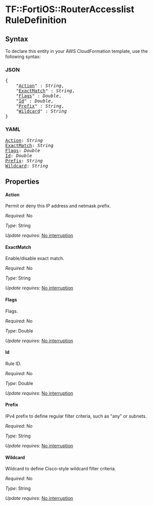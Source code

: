 # TF::FortiOS::RouterAccesslist RuleDefinition

## Syntax

To declare this entity in your AWS CloudFormation template, use the following syntax:

### JSON

<pre>
{
    "<a href="#action" title="Action">Action</a>" : <i>String</i>,
    "<a href="#exactmatch" title="ExactMatch">ExactMatch</a>" : <i>String</i>,
    "<a href="#flags" title="Flags">Flags</a>" : <i>Double</i>,
    "<a href="#id" title="Id">Id</a>" : <i>Double</i>,
    "<a href="#prefix" title="Prefix">Prefix</a>" : <i>String</i>,
    "<a href="#wildcard" title="Wildcard">Wildcard</a>" : <i>String</i>
}
</pre>

### YAML

<pre>
<a href="#action" title="Action">Action</a>: <i>String</i>
<a href="#exactmatch" title="ExactMatch">ExactMatch</a>: <i>String</i>
<a href="#flags" title="Flags">Flags</a>: <i>Double</i>
<a href="#id" title="Id">Id</a>: <i>Double</i>
<a href="#prefix" title="Prefix">Prefix</a>: <i>String</i>
<a href="#wildcard" title="Wildcard">Wildcard</a>: <i>String</i>
</pre>

## Properties

#### Action

Permit or deny this IP address and netmask prefix.

_Required_: No

_Type_: String

_Update requires_: [No interruption](https://docs.aws.amazon.com/AWSCloudFormation/latest/UserGuide/using-cfn-updating-stacks-update-behaviors.html#update-no-interrupt)

#### ExactMatch

Enable/disable exact match.

_Required_: No

_Type_: String

_Update requires_: [No interruption](https://docs.aws.amazon.com/AWSCloudFormation/latest/UserGuide/using-cfn-updating-stacks-update-behaviors.html#update-no-interrupt)

#### Flags

Flags.

_Required_: No

_Type_: Double

_Update requires_: [No interruption](https://docs.aws.amazon.com/AWSCloudFormation/latest/UserGuide/using-cfn-updating-stacks-update-behaviors.html#update-no-interrupt)

#### Id

Rule ID.

_Required_: No

_Type_: Double

_Update requires_: [No interruption](https://docs.aws.amazon.com/AWSCloudFormation/latest/UserGuide/using-cfn-updating-stacks-update-behaviors.html#update-no-interrupt)

#### Prefix

IPv4 prefix to define regular filter criteria, such as "any" or subnets.

_Required_: No

_Type_: String

_Update requires_: [No interruption](https://docs.aws.amazon.com/AWSCloudFormation/latest/UserGuide/using-cfn-updating-stacks-update-behaviors.html#update-no-interrupt)

#### Wildcard

Wildcard to define Cisco-style wildcard filter criteria.

_Required_: No

_Type_: String

_Update requires_: [No interruption](https://docs.aws.amazon.com/AWSCloudFormation/latest/UserGuide/using-cfn-updating-stacks-update-behaviors.html#update-no-interrupt)

